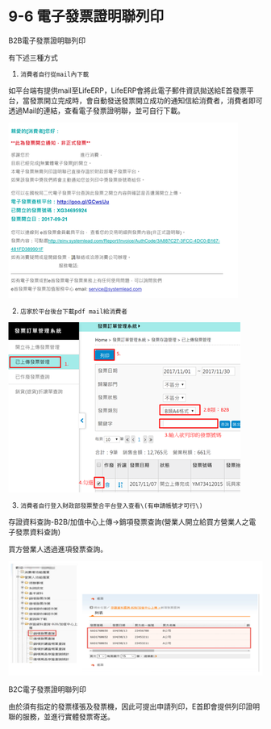 # 9-6 電子發票證明聯列印

B2B電子發票證明聯列印

有下述三種方式

1.     消費者自行從mail內下載

如平台端有提供mail至LifeERP，LifeERP會將此電子郵件資訊拋送給E首發票平台，當發票開立完成時，會自動發送發票開立成功的通知信給消費者，消費者即可透過Mail的連結，查看電子發票證明聯，並可自行下載。

![](../.gitbook/assets/image%20%2863%29.png)

2.     店家於平台後台下載pdf mail給消費者

![](../.gitbook/assets/image%20%2855%29.png)

3.     消費者自行登入財政部發票整合平台登入查看\(有申請帳號才可行\)

存證資料查詢-B2B/加值中心上傳→銷項發票查詢\(營業人開立給買方營業人之電子發票資料查詢\)

買方營業人透過進項發票查詢。

![](../.gitbook/assets/image%20%289%29.png)

B2C電子發票證明聯列印

由於須有指定的發票樣張及發票機，因此可提出申請列印，E首即會提供列印證明聯的服務，並進行實體發票寄送。

